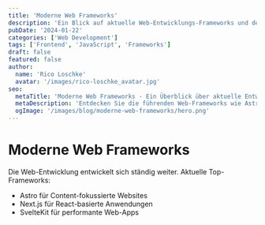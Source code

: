 ```yaml
---
title: 'Moderne Web Frameworks'
description: 'Ein Blick auf aktuelle Web-Entwicklungs-Frameworks und deren Einsatzmöglichkeiten in modernen Webprojekten'
pubDate: '2024-01-22'
categories: ['Web Development']
tags: ['Frontend', 'JavaScript', 'Frameworks']
draft: false
featured: false
author:
  name: 'Rico Loschke'
  avatar: '/images/rico-loschke_avatar.jpg'
seo:
  metaTitle: 'Moderne Web Frameworks - Ein Überblick über aktuelle Entwicklungstools'
  metaDescription: 'Entdecken Sie die führenden Web-Frameworks wie Astro, Next.js und SvelteKit und deren Einsatzmöglichkeiten in der modernen Webentwicklung.'
  ogImage: '/images/blog/moderne-web-frameworks/hero.png'
---
```


# Moderne Web Frameworks

Die Web-Entwicklung entwickelt sich ständig weiter. Aktuelle Top-Frameworks:

- Astro für Content-fokussierte Websites
- Next.js für React-basierte Anwendungen
- SvelteKit für performante Web-Apps
